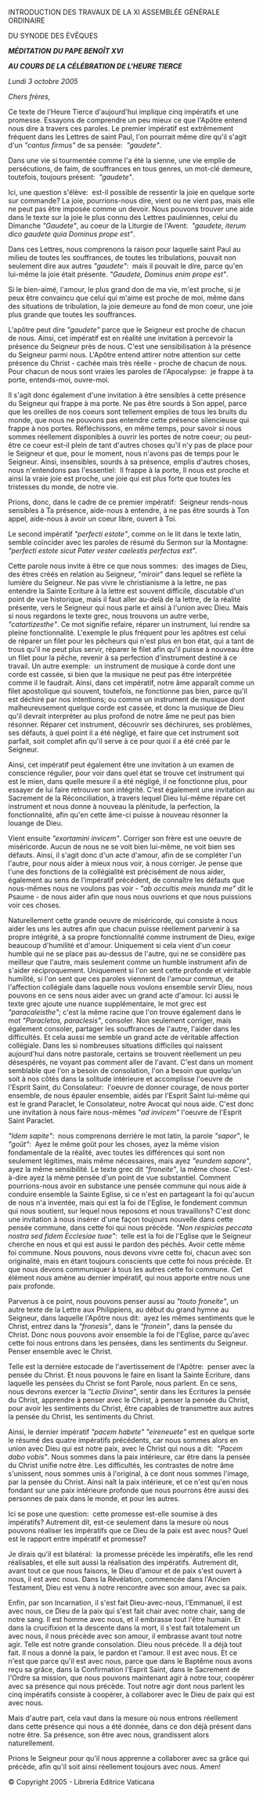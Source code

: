 INTRODUCTION DES TRAVAUX DE LA XI ASSEMBLÉE GÉNÉRALE ORDINAIRE

DU SYNODE DES ÉVÊQUES

***MÉDITATION*** ***DU PAPE BENOÎT XVI***

***AU COURS DE LA CÉLÉBRATION DE L'HEURE TIERCE***

*Lundi 3 octobre 2005*

*Chers frères,*

Ce texte de l'Heure Tierce d'aujourd'hui implique cinq impératifs et une promesse. Essayons de comprendre un peu mieux ce que l'Apôtre entend nous dire à travers ces paroles. Le premier impératif est extrêmement fréquent dans les Lettres de saint Paul, l'on pourrait même dire qu'il s'agit d'un *"cantus firmus"* de sa pensée:  *"gaudete"*.

Dans une vie si tourmentée comme l'a été la sienne, une vie emplie de persécutions, de faim, de souffrances en tous genres, un mot-clé demeure, toutefois, toujours présent:  *"gaudete"*.

Ici, une question s'élève:  est-il possible de ressentir la joie en quelque sorte sur commande? La joie, pourrions-nous dire, vient ou ne vient pas, mais elle ne peut pas être imposée comme un devoir. Nous pouvons trouver une aide dans le texte sur la joie le plus connu des Lettres pauliniennes, celui du Dimanche *"Gaudete"*, au coeur de la Liturgie de l'Avent:  *"gaudete, iterum dico gaudete quia Dominus prope est"*.

Dans ces Lettres, nous comprenons la raison pour laquelle saint Paul au milieu de toutes les souffrances, de toutes les tribulations, pouvait non seulement dire aux autres *"gaudete"*:  mais il pouvait le dire, parce qu'en lui-même la joie était présente. *"Gaudete, Dominus enim prope est"*.

Si le bien-aimé, l'amour, le plus grand don de ma vie, m'est proche, si je peux être convaincu que celui qui m'aime est proche de moi, même dans des situations de tribulation, la joie demeure au fond de mon coeur, une joie plus grande que toutes les souffrances.

L'apôtre peut dire *"gaudete"* parce que le Seigneur est proche de chacun de nous. Ainsi, cet impératif est en réalité une invitation à percevoir la présence du Seigneur près de nous. C'est une sensibilisation à la présence du Seigneur parmi nous. L'Apôtre entend attirer notre attention sur cette présence du Christ - cachée mais très réelle - proche de chacun de nous. Pour chacun de nous sont vraies les paroles de l'Apocalypse:  je frappe à ta porte, entends-moi, ouvre-moi.

Il s'agit donc également d'une invitation à être sensibles à cette présence du Seigneur qui frappe à ma porte. Ne pas être sourds à Son appel, parce que les oreilles de nos coeurs sont tellement emplies de tous les bruits du monde, que nous ne pouvons pas entendre cette présence silencieuse qui frappe à nos portes. Réfléchissons, en même temps, pour savoir si nous sommes réellement disponibles à ouvrir les portes de notre coeur; ou peut-être ce coeur est-il plein de tant d'autres choses qu'il n'y pas de place pour le Seigneur et que, pour le moment, nous n'avons pas de temps pour le Seigneur. Ainsi, insensibles, sourds à sa présence, emplis d'autres choses, nous n'entendons pas l'essentiel:  Il frappe à la porte, Il nous est proche et ainsi la vraie joie est proche, une joie qui est plus forte que toutes les tristesses du monde, de notre vie.

Prions, donc, dans le cadre de ce premier impératif:  Seigneur rends-nous sensibles à Ta présence, aide-nous à entendre, à ne pas être sourds à Ton appel, aide-nous à avoir un coeur libre, ouvert à Toi.

Le second impératif *"perfecti estote"*, comme on le lit dans le texte latin, semble coïncider avec les paroles de résumé du Sermon sur la Montagne:  *"perfecti estote sicut Pater vester caelestis perfectus est"*.

Cette parole nous invite à être ce que nous sommes:  des images de Dieu, des êtres créés en relation au Seigneur, "miroir" dans lequel se reflète la lumière du Seigneur. Ne pas vivre le christianisme à la lettre, ne pas entendre la Sainte Ecriture à la lettre est souvent difficile, discutable d'un point de vue historique, mais il faut aller au-delà de la lettre, de la réalité présente, vers le Seigneur qui nous parle et ainsi à l'union avec Dieu. Mais si nous regardons le texte grec, nous trouvons un autre verbe, *"catartizesthe"*. Ce mot signifie refaire, réparer un instrument, lui rendre sa pleine fonctionnalité. L'exemple le plus fréquent pour les apôtres est celui de réparer un filet pour les pêcheurs qui n'est plus en bon état, qui a tant de trous qu'il ne peut plus servir, réparer le filet afin qu'il puisse à nouveau être un filet pour la pêche, revenir à sa perfection d'instrument destiné à ce travail. Un autre exemple:  un instrument de musique à corde dont une corde est cassée, si bien que la musique ne peut pas être interprétée comme il le faudrait. Ainsi, dans cet impératif, notre âme apparaît comme un filet apostolique qui souvent, toutefois, ne fonctionne pas bien, parce qu'il est déchiré par nos intentions; ou comme un instrument de musique dont malheureusement quelque corde est cassée, et donc la musique de Dieu qu'il devrait interpréter au plus profond de notre âme ne peut pas bien résonner. Réparer cet instrument, découvrir ses déchirures, ses problèmes, ses défauts, à quel point il a été négligé, et faire que cet instrument soit parfait, soit complet afin qu'il serve à ce pour quoi il a été créé par le Seigneur.

Ainsi, cet impératif peut également être une invitation à un examen de conscience régulier, pour voir dans quel état se trouve cet instrument qui est le mien, dans quelle mesure il a été négligé, il ne fonctionne plus, pour essayer de lui faire retrouver son intégrité. C'est également une invitation au Sacrement de la Réconciliation, à travers lequel Dieu lui-même répare cet instrument et nous donne à nouveau la plénitude, la perfection, la fonctionnalité, afin qu'en cette âme-ci puisse à nouveau résonner la louange de Dieu.

Vient ensuite *"exortamini invicem"*. Corriger son frère est une oeuvre de miséricorde. Aucun de nous ne se voit bien lui-même, ne voit bien ses défauts. Ainsi, il s'agit donc d'un acte d'amour, afin de se compléter l'un l'autre, pour nous aider à mieux nous voir, à nous corriger. Je pense que l'une des fonctions de la collégialité est précisément de nous aider, également au sens de l'impératif précédent, de connaître les défauts que nous-mêmes nous ne voulons pas voir - *"ab occultis meis munda me"* dit le Psaume - de nous aider afin que nous nous ouvrions et que nous puissions voir ces choses.

Naturellement cette grande oeuvre de miséricorde, qui consiste à nous aider les uns les autres afin que chacun puisse réellement parvenir à sa propre intégrité, à sa propre fonctionnalité comme instrument de Dieu, exige beaucoup d'humilité et d'amour. Uniquement si cela vient d'un coeur humble qui ne se place pas au-dessus de l'autre, qui ne se considère pas meilleur que l'autre, mais seulement comme un humble instrument afin de s'aider réciproquement. Uniquement si l'on sent cette profonde et véritable humilité, si l'on sent que ces paroles viennent de l'amour commun, de l'affection collégiale dans laquelle nous voulons ensemble servir Dieu, nous pouvons en ce sens nous aider avec un grand acte d'amour. Ici aussi le texte grec ajoute une nuance supplémentaire, le mot grec est *"paracaleisthe"*; c'est la même racine que l'on trouve également dans le mot *"Paracletos, paraclesis"*, consoler. Non seulement corriger, mais également consoler, partager les souffrances de l'autre, l'aider dans les difficultés. Et cela aussi me semble un grand acte de véritable affection collégiale. Dans les si nombreuses situations difficiles qui naissent aujourd'hui dans notre pastorale, certains se trouvent réellement un peu désespérés, ne voyant pas comment aller de l'avant. C'est dans un moment semblable que l'on a besoin de consolation, l'on a besoin que quelqu'un soit à nos côtés dans la solitude intérieure et accomplisse l'oeuvre de l'Esprit Saint, du Consolateur:  l'oeuvre de donner courage, de nous porter ensemble, de nous épauler ensemble, aidés par l'Esprit Saint lui-même qui est le grand Paraclet, le Consolateur, notre Avocat qui nous aide. C'est donc une invitation à nous faire nous-mêmes *"ad invicem"* l'oeuvre de l'Esprit Saint Paraclet.

*"Idem sapite"*:  nous comprenons derrière le mot latin, la parole *"sapor"*, le *"goût"*:  Ayez le même goût pour les choses, ayez la même vision fondamentale de la réalité, avec toutes les différences qui sont non seulement légitimes, mais même nécessaires, mais ayez *"eundem sapore"*, ayez la même sensibilité. Le texte grec dit *"froneite"*, la même chose. C'est-à-dire ayez la même pensée d'un point de vue substantiel. Comment pourrions-nous avoir en substance une pensée commune qui nous aide à conduire ensemble la Sainte Eglise, si ce n'est en partageant la foi qu'aucun de nous n'a inventée, mais qui est la foi de l'Eglise, le fondement commun qui nous soutient, sur lequel nous reposons et nous travaillons? C'est donc une invitation à nous insérer d'une façon toujours nouvelle dans cette pensée commune, dans cette foi qui nous précède. *"Non respicias peccata nostra sed fidem Ecclesiae tuae"*:  telle est la foi de l'Eglise que le Seigneur cherche en nous et qui est aussi le pardon des péchés. Avoir cette même foi commune. Nous pouvons, nous devons vivre cette foi, chacun avec son originalité, mais en étant toujours conscients que cette foi nous précède. Et que nous devons communiquer à tous les autres cette foi commune. Cet élément nous amène au dernier impératif, qui nous apporte entre nous une paix profonde.

Parvenus à ce point, nous pouvons penser aussi au *"touto froneite"*, un autre texte de la Lettre aux Philippiens, au début du grand hymne au Seigneur, dans laquelle l'Apôtre nous dit:  ayez les mêmes sentiments que le Christ, entrez dans la *"fronesis"*, dans le *"fronein"*, dans la pensée du Christ. Donc nous pouvons avoir ensemble la foi de l'Eglise, parce qu'avec cette foi nous entrons dans les pensées, dans les sentiments du Seigneur. Penser ensemble avec le Christ.

Telle est la dernière estocade de l'avertissement de l'Apôtre:  penser avec la pensée du Christ. Et nous pouvons le faire en lisant la Sainte Ecriture, dans laquelle les pensées du Christ se font Parole, nous parlent. En ce sens, nous devrons exercer la *"Lectio Divina"*, sentir dans les Ecritures la pensée du Christ, apprendre à penser avec le Christ, à penser la pensée du Christ, pour avoir les sentiments du Christ, être capables de transmettre aux autres la pensée du Christ, les sentiments du Christ.

Ainsi, le dernier impératif *"pacem habete" "eireneuete"* est en quelque sorte le résumé des quatre impératifs précédents, car nous sommes alors en union avec Dieu qui est notre paix, avec le Christ qui nous a dit:  *"Pacem dabo vobis"*. Nous sommes dans la paix intérieure, car être dans la pensée du Christ unifie notre être. Les difficultés, les contrastes de notre âme s'unissent, nous sommes unis à l'original, à ce dont nous sommes l'image, par la pensée du Christ. Ainsi naît la paix intérieure, et ce n'est qu'en nous fondant sur une paix intérieure profonde que nous pourrons être aussi des personnes de paix dans le monde, et pour les autres.

Ici se pose une question:  cette promesse est-elle soumise à des impératifs? Autrement dit, est-ce seulement dans la mesure où nous pouvons réaliser les impératifs que ce Dieu de la paix est avec nous? Quel est le rapport entre impératif et promesse?

Je dirais qu'il est bilatéral:  la promesse précède les impératifs, elle les rend réalisables, et elle suit aussi la réalisation des impératifs. Autrement dit, avant tout ce que nous faisons, le Dieu d'amour et de paix s'est ouvert à nous, il est avec nous. Dans la Révélation, commencée dans l'Ancien Testament, Dieu est venu à notre rencontre avec son amour, avec sa paix.

Enfin, par son Incarnation, il s'est fait Dieu-avec-nous, l'Emmanuel, il est avec nous, ce Dieu de la paix qui s'est fait chair avec notre chair, sang de notre sang. Il est homme avec nous, et il embrasse tout l'être humain. Et dans la crucifixion et la descente dans la mort, il s'est fait totalement un avec nous, il nous précède avec son amour, il embrasse avant tout notre agir. Telle est notre grande consolation. Dieu nous précède. Il a déjà tout fait. Il nous a donné la paix, le pardon et l'amour. Il est avec nous. Et ce n'est que parce qu'il est avec nous, parce que dans le Baptême nous avons reçu sa grâce, dans la Confirmation l'Esprit Saint, dans le Sacrement de l'Ordre sa mission, que nous pouvons maintenant agir à notre tour, coopérer avec sa présence qui nous précède. Tout notre agir dont nous parlent les cinq impératifs consiste à coopérer, à collaborer avec le Dieu de paix qui est avec nous.

Mais d'autre part, cela vaut dans la mesure où nous entrons réellement dans cette présence qui nous a été donnée, dans ce don déjà présent dans notre être. Sa présence, son être avec nous, grandissent alors naturellement.

Prions le Seigneur pour qu'il nous apprenne a collaborer avec sa grâce qui précède, afin qu'il soit ainsi réellement toujours avec nous. Amen!

© Copyright 2005 - Libreria Editrice Vaticana